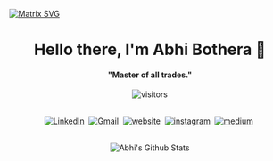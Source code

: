   [![Matrix SVG](https://raw.githubusercontent.com/rodrigograca31/rodrigograca31/master/matrix.svg)](https://www.youtube.com/watch?v=SDkAGkd4NLc) 
<p>
  <h1 align="center"><b>Hello there, I'm Abhi Bothera 👋</b></h1>
</p>

<p>
  <h4 align="center"><b>"Master of all trades."</b></h4>
</p>

<p align="center">
    <img align="center" alt="visitors" src="https://gpvc.arturio.dev/abhibothera" />
</p>

<p align="center">
<br>
<a href="https://www.linkedin.com/in/abhibothera"><img src="https://img.shields.io/badge/linkedin-%230077B5.svg?&style=for-the-badge&logo=linkedin&logoColor=white" alt="LinkedIn" /></a>&nbsp;
<a href="mailto:bothera.abhi@gmail.com?subject=Hola%abhi here!"><img src="https://img.shields.io/badge/gmail-%23D14836.svg?&style=for-the-badge&logo=gmail&logoColor=white" alt="Gmail"/></a>&nbsp;
<a href="https://abhibothera.me/"><img src="https://img.shields.io/badge/Website-0038FE?style=for-the-badge&logo=globe&logoColor=white" alt="website"/></a>&nbsp;
<a href="https://www.instagram.com/__legend99__/"><img src="https://img.shields.io/badge/Instagram-E4405F?style=for-the-badge&logo=instagram&logoColor=white" alt="instagram"/></a>&nbsp;
<a href="https://abhibothera.medium.com"><img src="https://img.shields.io/badge/Medium-FFFFFF?style=for-the-badge&logo=medium&logoColor=black" alt="medium"/></a>&nbsp;


<br>
<br>



<p align='center'>
  <img align="centre" src="https://github-readme-stats.vercel.app/api?username=abhibothera&show_icons=true&title_color=fff&icon_color=79ff97&text_color=efefef&bg_color=24292e" alt="Abhi's Github Stats">
</p>
<br>
<br>


[linkedin]: https://www.linkedin.com/in/abhibothera/
